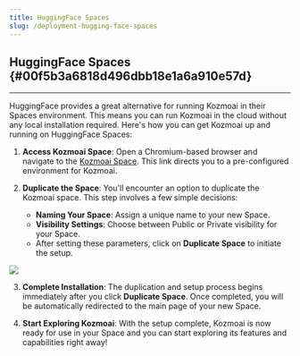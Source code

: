 ```yaml
---
title: HuggingFace Spaces
slug: /deployment-hugging-face-spaces
---
```




## HuggingFace Spaces {#00f5b3a6818d496dbb18e1a6a910e57d}


---


HuggingFace provides a great alternative for running Kozmoai in their Spaces environment. This means you can run Kozmoai in the cloud without any local installation required. Here's how you can get Kozmoai up and running on HuggingFace Spaces:


1. **Access Kozmoai Space**: Open a Chromium-based browser and navigate to the [Kozmoai Space](https://huggingface.co/spaces/digitranslab/kozmoai?duplicate=true). This link directs you to a pre-configured environment for Kozmoai.


2. **Duplicate the Space**: You'll encounter an option to duplicate the Kozmoai space. This step involves a few simple decisions:

	- **Naming Your Space**: Assign a unique name to your new Space.
	- **Visibility Settings**: Choose between Public or Private visibility for your Space.
	- After setting these parameters, click on **Duplicate Space** to initiate the setup.

![](/img/hugging-face-deployment.png)

3. **Complete Installation**: The duplication and setup process begins immediately after you click **Duplicate Space**. Once completed, you will be automatically redirected to the main page of your new Space.


4. **Start Exploring Kozmoai**: With the setup complete, Kozmoai is now ready for use in your Space and you can start exploring its features and capabilities right away! 


